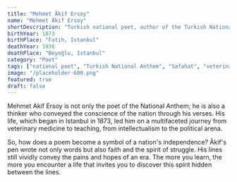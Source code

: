 ```yaml
---
title: "Mehmet Âkif Ersoy"
name: "Mehmet Âkif Ersoy"
shortDescription: "Turkish national poet, author of the Turkish National Anthem, and veterinarian"
birthYear: 1873
birthPlace: "Fatih, Istanbul"
deathYear: 1936
deathPlace: "Beyoğlu, Istanbul"
category: "Poet"
tags: ["national poet", "Turkish National Anthem", "Safahat", "veterinarian", "national struggle"]
image: "/placeholder-600.png"
featured: true
draft: false
---
```


Mehmet Akif Ersoy is not only the poet of the National Anthem; he is also a thinker who conveyed the conscience of the nation through his verses. His life, which began in Istanbul in 1873, led him on a multifaceted journey from veterinary medicine to teaching, from intellectualism to the political arena.

So, how does a poem become a symbol of a nation's independence? Âkif's pen wrote not only words but also faith and the spirit of struggle. His lines still vividly convey the pains and hopes of an era. The more you learn, the more you encounter a life that invites you to discover this spirit hidden between the lines.